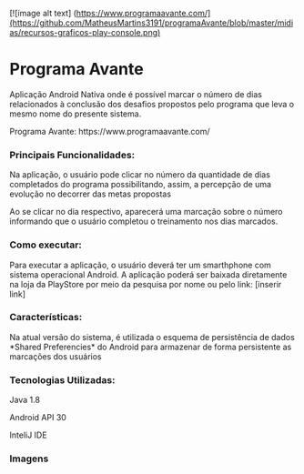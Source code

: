 [![ímage alt text] (https://www.programaavante.com/](https://github.com/MatheusMartins3191/programaAvante/blob/master/midias/recursos-graficos-play-console.png)

# Programa Avante #

<p>Aplicação Android Nativa onde é possível marcar o número de dias relacionados à conclusão dos desafios propostos pelo programa que leva o mesmo nome do presente sistema.<p> 
  <p>Programa Avante: https://www.programaavante.com/<p>
  
### Principais Funcionalidades: ###

<p>Na aplicação, o usuário pode clicar no número da quantidade de dias completados do programa possibilitando, assim, a percepção de uma evolução no decorrer das metas propostas<p>

<p>Ao se clicar no dia respectivo, aparecerá uma marcação sobre o número informando que o usuário completou o treinamento nos dias marcados.<p>
  
### Como executar: ###

<p>Para executar a aplicação, o usuário deverá ter um smarthphone com sistema operacional Android. A aplicação poderá ser baixada diretamente na loja da PlayStore por meio da pesquisa por nome ou pelo link: [inserir link]<p>
   
### Características: ###

<p>Na atual versão do sistema, é utilizada o esquema de persistência de dados *Shared Preferencies* do Android para armazenar de forma persistente as marcações dos usuários<p>

### Tecnologias Utilizadas: ###

<p>Java 1.8<p><p>Android API 30<p><p>InteliJ IDE<p>
  
  ### Imagens ###
  
      
      

  
    

  
 
